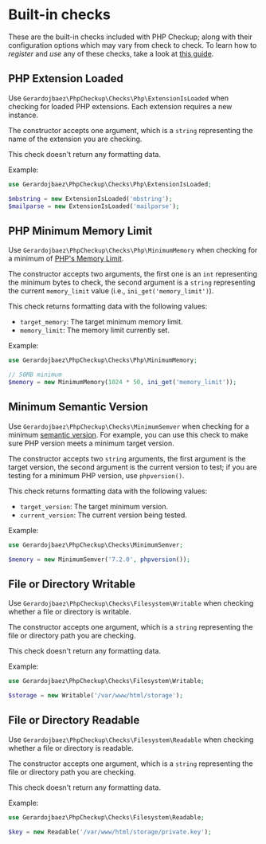 # Built-in checks

These are the built-in checks included with PHP Checkup; along with their configuration options which may vary from check to check. To learn how to *register* and *use* any of these checks, take a look at [this guide](/usage/check-list.html).

## PHP Extension Loaded

Use `Gerardojbaez\PhpCheckup\Checks\Php\ExtensionIsLoaded` when checking for loaded PHP extensions. Each extension requires a new instance.

The constructor accepts one argument, which is a `string` representing the name of the extension you are checking.

This check doesn't return any formatting data.

Example:

```php
use Gerardojbaez\PhpCheckup\Checks\Php\ExtensionIsLoaded;

$mbstring = new ExtensionIsLoaded('mbstring');
$mailparse = new ExtensionIsLoaded('mailparse');
```

## PHP Minimum Memory Limit

Use `Gerardojbaez\PhpCheckup\Checks\Php\MinimumMemory` when checking for a minimum of [PHP's Memory Limit](https://www.php.net/manual/en/ini.core.php#ini.memory-limit).

The constructor accepts two arguments, the first one is an `int` representing the minimum bytes to check, the second argument is a `string` representing the current `memory_limit` value (i.e., `ini_get('memory_limit')`).

This check returns formatting data with the following values:

- `target_memory`: The target minimum memory limit.
- `memory_limit`: The memory limit currently set.

Example:

```php
use Gerardojbaez\PhpCheckup\Checks\Php\MinimumMemory;

// 50MB minimum
$memory = new MinimumMemory(1024 * 50, ini_get('memory_limit'));
```

## Minimum Semantic Version

Use `Gerardojbaez\PhpCheckup\Checks\MinimumSemver` when checking for a minimum [semantic version](https://semver.org/). For example, you can use this check to make sure PHP version meets a minimum target version.

The constructor accepts two `string` arguments, the first argument is the target version, the second argument is the current version to test; if you are testing for a minimum PHP version, use  `phpversion()`.

This check returns formatting data with the following values:

- `target_version`: The target minimum version.
- `current_version`: The current version being tested.

Example:

```php
use Gerardojbaez\PhpCheckup\Checks\MinimumSemver;

$memory = new MinimumSemver('7.2.0', phpversion());
```

## File or Directory Writable

Use `Gerardojbaez\PhpCheckup\Checks\Filesystem\Writable` when checking whether a file or directory is writable.

The constructor accepts one argument, which is a `string` representing the file or directory path you are checking.

This check doesn't return any formatting data.

Example:

```php
use Gerardojbaez\PhpCheckup\Checks\Filesystem\Writable;

$storage = new Writable('/var/www/html/storage');
```

## File or Directory Readable

Use `Gerardojbaez\PhpCheckup\Checks\Filesystem\Readable` when checking whether a file or directory is readable.

The constructor accepts one argument, which is a `string` representing the file or directory path you are checking.

This check doesn't return any formatting data.

Example:

```php
use Gerardojbaez\PhpCheckup\Checks\Filesystem\Readable;

$key = new Readable('/var/www/html/storage/private.key');
```

